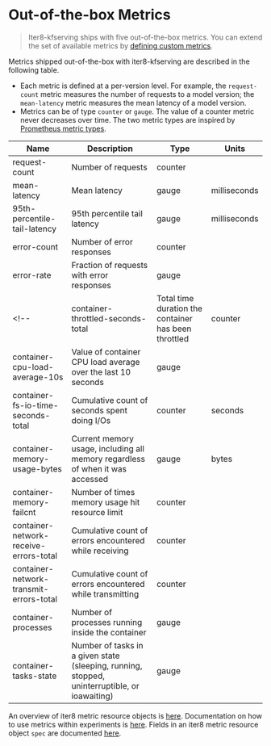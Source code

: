 # Out-of-the-box Metrics

> Iter8-kfserving ships with five out-of-the-box metrics. You can extend the set of available metrics by [defining custom metrics](metrics_custom.md).

Metrics shipped out-of-the-box with iter8-kfserving are described in the following table.

* Each metric is defined at a per-version level. For example, the `request-count` metric measures the number of requests to a model version; the `mean-latency` metric measures the mean latency of a model version. 
* Metrics can be of type `counter` or `gauge`. The value of a counter metric never decreases over time. The two metric types are inspired by [Prometheus metric types](https://prometheus.io/docs/concepts/metric_types/#counter).

<!-- Users relying on iter8's out-of-the-box metrics can simply reference them in the _criteria_ section of an _experiment_ specification. Description of the _experiment_ CRD is coming soon! During an `experiment`, for every call made from the _controller_ to the _analytics_ service, the latter, in turn, calls Prometheus to retrieve values of the metrics referenced by the Kubernetes `experiment` resource. _Iter8-analytics_ analyzes the model versions that are a part of the experiment and arrives at an assessment based on their metric values. It returns this assessment to the _controller_. -->

|Name   |Description    |Type   |Units  |
|---    |----           |---    |---    |
|request-count  | Number of requests      | counter   |    |
|mean-latency   | Mean latency    | gauge      | milliseconds |
|95th-percentile-tail-latency   | 95th percentile tail latency    | gauge      | milliseconds |
|error-count   | Number of error responses    | counter      |  |
|error-rate   | Fraction of requests with error responses    | gauge      |  |
<!-- |container-throttled-seconds-total   | Total time duration the container has been throttled    | counter      | seconds |
|container-cpu-load-average-10s   | Value of container CPU load average over the last 10 seconds    | gauge      | |
|container-fs-io-time-seconds-total   | Cumulative count of seconds spent doing I/Os    | counter      | seconds |
|container-memory-usage-bytes   | Current memory usage, including all memory regardless of when it was accessed | gauge      | bytes |
|container-memory-failcnt   | Number of times memory usage hit resource limit    | counter      | |
|container-network-receive-errors-total   | Cumulative count of errors encountered while receiving    | counter      | |
|container-network-transmit-errors-total   | Cumulative count of errors encountered while transmitting    | counter      | |
|container-processes   | Number of processes running inside the container    | gauge      | |
|container-tasks-state   | Number of tasks in a given state (sleeping, running, stopped, uninterruptible, or ioawaiting)    | gauge      | | -->

<!-- A description of the metrics CRD and instructions on how to add custom metrics is provided [here](metrics_custom.md). -->

An overview of iter8 metric resource objects is [here](metricsanatomy.md). Documentation on how to use metrics within experiments is [here](usingmetrics.md). Fields in an iter8 metric resource object `spec` are documented [here](metricscrd.md).
